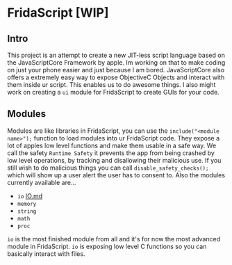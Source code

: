 # FridaScript [WIP]
## Intro
This project is an attempt to create a new JIT-less script language based on the JavaScriptCore Framework by apple. Im working on that to make coding on just your phone easier and just because I am bored. JavaScriptCore also offers a extremely easy way to expose ObjectiveC Objects and interact with them inside ur script. This enables us to do awesome things. I also might work on creating a `ui` module for FridaScript to create GUIs for your code.
## Modules
Modules are like libraries in FridaScript, you can use the `include("<module name>");` function to load modules into ur FridaScript code. They expose a lot of apples low level functions and make them usable in a safe way. We call the safety `Runtime Safety` it prevents the app from being crashed by low level operations, by tracking and disallowing their malicious use. If you still wish to do malicious things you can call `disable_safety_checks();` which will show up a user alert the user has to consent to. Also the modules currently available are...

- `io`        [IO.md](FridaScript/IO/IO.md)
- `memory`
- `string`
- `math`
- `proc`

`io` is the most finished module from all and it's for now the most advanced module in FridaScript. `io` is exposing low level C functions so you can basically interact with files.
